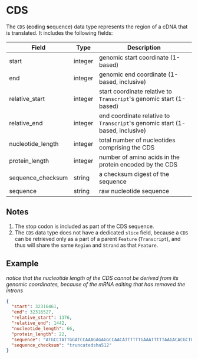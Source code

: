 # CDS
The `CDS` (**c**o**d**ing **s**equence) data type represents the region of a cDNA that is translated. It includes the following fields:

| Field            | Type    | Description |
|------------------|---------|-------------|
| start            | integer | genomic start coordinate (1-based)
| end              | integer | genomic end coordinate (1-based, inclusive)
| relative_start   | integer | start coordinate relative to `Transcript`'s genomic start (1-based)
| relative_end     | integer | end coordinate relative to `Transcript`'s genomic start (1-based, inclusive)
| nucleotide_length| integer | total number of nucleotides comprising the CDS
| protein_length   | integer | number of amino acids in the protein encoded by the CDS
| sequence_checksum| string  | a checksum digest of the sequence
| sequence         | string  | raw nucleotide sequence


## Notes
1. The stop codon is included as part of the CDS sequence.
2. The `CDS` data type does not have a dedicated `slice` field, because a `CDS` can be retrieved only as a part of a parent `Feature` (`Transcript`), and thus will share the same `Region` and `Strand` as that `Feature`.

## Example

_notice that the nucleotide length of the CDS cannot be derived from its genomic coordinates, because of the mRNA editing that has removed the introns_

```json
{
  "start": 32316461,
  "end": 32316527,
  "relative_start": 1376,
  "relative_end": 1442,
  "nucleotide_length": 66,
  "protein_length": 22,
  "sequence": "ATGCCTATTGGATCCAAAGAGAGGCCAACATTTTTTGAAATTTTTAAGACACGCTGCAACAAAGCAG",
  "sequence_checksum": "truncatedsha512"
}
```
